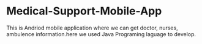 # Medical-Support-Mobile-App
This is Andriod mobile application where we can get doctor, nurses, ambulence information.here we used Java Programing laguage to develop.
